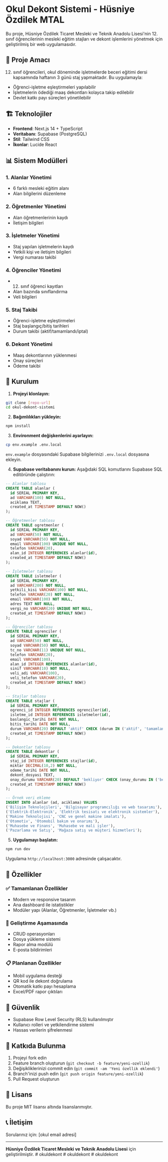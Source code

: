 # Okul Dekont Sistemi - Hüsniye Özdilek MTAL

Bu proje, Hüsniye Özdilek Ticaret Mesleki ve Teknik Anadolu Lisesi'nin 12. sınıf öğrencilerinin mesleki eğitim stajları ve dekont işlemlerini yönetmek için geliştirilmiş bir web uygulamasıdır.

## 🎯 Proje Amacı

12. sınıf öğrencileri, okul döneminde işletmelerde beceri eğitimi dersi kapsamında haftanın 3 günü staj yapmaktadır. Bu uygulamayla:
- Öğrenci-işletme eşleştirmeleri yapılabilir
- İşletmelerin ödediği maaş dekontları kolayca takip edilebilir
- Devlet katkı payı süreçleri yönetilebilir

## 🏗️ Teknolojiler

- **Frontend**: Next.js 14 + TypeScript
- **Veritabanı**: Supabase (PostgreSQL)
- **Stil**: Tailwind CSS
- **İkonlar**: Lucide React

## 📊 Sistem Modülleri

### 1. Alanlar Yönetimi
- 6 farklı mesleki eğitim alanı
- Alan bilgilerini düzenleme

### 2. Öğretmenler Yönetimi
- Alan öğretmenlerinin kaydı
- İletişim bilgileri

### 3. İşletmeler Yönetimi
- Staj yapılan işletmelerin kaydı
- Yetkili kişi ve iletişim bilgileri
- Vergi numarası takibi

### 4. Öğrenciler Yönetimi
- 12. sınıf öğrenci kayıtları
- Alan bazında sınıflandırma
- Veli bilgileri

### 5. Staj Takibi
- Öğrenci-işletme eşleştirmeleri
- Staj başlangıç/bitiş tarihleri
- Durum takibi (aktif/tamamlandı/iptal)

### 6. Dekont Yönetimi
- Maaş dekontlarının yüklenmesi
- Onay süreçleri
- Ödeme takibi

## 🚀 Kurulum

1. **Projeyi klonlayın:**
```bash
git clone [repo-url]
cd okul-dekont-sistemi
```

2. **Bağımlılıkları yükleyin:**
```bash
npm install
```

3. **Environment değişkenlerini ayarlayın:**
```bash
cp env.example .env.local
```

`env.example` dosyasındaki Supabase bilgilerinizi `.env.local` dosyasına ekleyin.

4. **Supabase veritabanını kurun:**
Aşağıdaki SQL komutlarını Supabase SQL editöründe çalıştırın:

```sql
-- Alanlar tablosu
CREATE TABLE alanlar (
  id SERIAL PRIMARY KEY,
  ad VARCHAR(100) NOT NULL,
  aciklama TEXT,
  created_at TIMESTAMP DEFAULT NOW()
);

-- Öğretmenler tablosu
CREATE TABLE ogretmenler (
  id SERIAL PRIMARY KEY,
  ad VARCHAR(50) NOT NULL,
  soyad VARCHAR(50) NOT NULL,
  email VARCHAR(100) UNIQUE NOT NULL,
  telefon VARCHAR(20),
  alan_id INTEGER REFERENCES alanlar(id),
  created_at TIMESTAMP DEFAULT NOW()
);

-- İşletmeler tablosu
CREATE TABLE isletmeler (
  id SERIAL PRIMARY KEY,
  ad VARCHAR(200) NOT NULL,
  yetkili_kisi VARCHAR(100) NOT NULL,
  telefon VARCHAR(20) NOT NULL,
  email VARCHAR(100) NOT NULL,
  adres TEXT NOT NULL,
  vergi_no VARCHAR(20) UNIQUE NOT NULL,
  created_at TIMESTAMP DEFAULT NOW()
);

-- Öğrenciler tablosu
CREATE TABLE ogrenciler (
  id SERIAL PRIMARY KEY,
  ad VARCHAR(50) NOT NULL,
  soyad VARCHAR(50) NOT NULL,
  tc_no VARCHAR(11) UNIQUE NOT NULL,
  telefon VARCHAR(20),
  email VARCHAR(100),
  alan_id INTEGER REFERENCES alanlar(id),
  sinif VARCHAR(10) NOT NULL,
  veli_adi VARCHAR(100),
  veli_telefon VARCHAR(20),
  created_at TIMESTAMP DEFAULT NOW()
);

-- Stajlar tablosu
CREATE TABLE stajlar (
  id SERIAL PRIMARY KEY,
  ogrenci_id INTEGER REFERENCES ogrenciler(id),
  isletme_id INTEGER REFERENCES isletmeler(id),
  baslangic_tarihi DATE NOT NULL,
  bitis_tarihi DATE NOT NULL,
  durum VARCHAR(20) DEFAULT 'aktif' CHECK (durum IN ('aktif', 'tamamlandi', 'iptal')),
  created_at TIMESTAMP DEFAULT NOW()
);

-- Dekontlar tablosu
CREATE TABLE dekontlar (
  id SERIAL PRIMARY KEY,
  staj_id INTEGER REFERENCES stajlar(id),
  miktar DECIMAL(10,2) NOT NULL,
  odeme_tarihi DATE NOT NULL,
  dekont_dosyasi TEXT,
  onay_durumu VARCHAR(20) DEFAULT 'bekliyor' CHECK (onay_durumu IN ('bekliyor', 'onaylandi', 'reddedildi')),
  created_at TIMESTAMP DEFAULT NOW()
);

-- Örnek veri ekleme
INSERT INTO alanlar (ad, aciklama) VALUES 
('Bilişim Teknolojileri', 'Bilgisayar programcılığı ve web tasarımı'),
('Elektrik-Elektronik', 'Elektrik tesisatı ve elektronik sistemler'),
('Makine Teknolojisi', 'CNC ve genel makine imalatı'),
('Otomotiv', 'Otomobil bakım ve onarımı'),
('Muhasebe ve Finans', 'Muhasebe ve mali işler'),
('Pazarlama ve Satış', 'Mağaza satış ve müşteri hizmetleri');
```

5. **Uygulamayı başlatın:**
```bash
npm run dev
```

Uygulama `http://localhost:3000` adresinde çalışacaktır.

## 📱 Özellikler

### ✅ Tamamlanan Özellikler
- Modern ve responsive tasarım
- Ana dashboard ile istatistikler
- Modüler yapı (Alanlar, Öğretmenler, İşletmeler vb.)

### 🔄 Geliştirme Aşamasında
- CRUD operasyonları
- Dosya yükleme sistemi
- Rapor alma modülü
- E-posta bildirimleri

### 📋 Planlanan Özellikler
- Mobil uygulama desteği
- QR kod ile dekont doğrulama
- Otomatik katkı payı hesaplama
- Excel/PDF rapor çıktıları

## 🔐 Güvenlik

- Supabase Row Level Security (RLS) kullanılmıştır
- Kullanıcı rolleri ve yetkilendirme sistemi
- Hassas verilerin şifrelenmesi

## 🤝 Katkıda Bulunma

1. Projeyi fork edin
2. Feature branch oluşturun (`git checkout -b feature/yeni-ozellik`)
3. Değişikliklerinizi commit edin (`git commit -am 'Yeni özellik eklendi'`)
4. Branch'inizi push edin (`git push origin feature/yeni-ozellik`)
5. Pull Request oluşturun

## 📄 Lisans

Bu proje MIT lisansı altında lisanslanmıştır.

## 📞 İletişim

Sorularınız için: [okul email adresi]

---

**Hüsniye Özdilek Ticaret Mesleki ve Teknik Anadolu Lisesi** için geliştirilmiştir. #   o k u l d e k o n t  
 #   o k u l d e k o n t  
 #   o k u l d e k o n t  
 